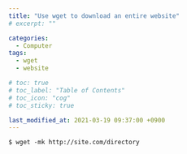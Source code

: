 ```yaml
---
title: "Use wget to download an entire website"
# excerpt: ""

categories:
  - Computer
tags:
  - wget
  - website

# toc: true 
# toc_label: "Table of Contents"
# toc_icon: "cog"
# toc_sticky: true

last_modified_at: 2021-03-19 09:37:00 +0900
---
```


```Text
$ wget -mk http://site.com/directory
```

